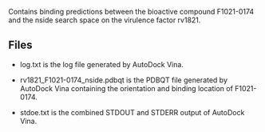 Contains binding predictions between the bioactive compound F1021-0174 and the nside search space on the virulence factor rv1821.

## Files

- log.txt is the log file generated by AutoDock Vina.

- rv1821_F1021-0174_nside.pdbqt is the PDBQT file generated by AutoDock Vina containing the orientation and binding location of F1021-0174.

- stdoe.txt is the combined STDOUT and STDERR output of AutoDock Vina.

